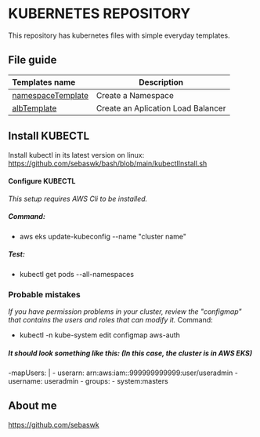 # KUBERNETES REPOSITORY
This repository has kubernetes files with simple everyday templates.


## File guide
| Templates name | Description |
|:------|-------------|
| [namespaceTemplate](namespace.yml) | Create a Namespace |
| [albTemplate](alb.yml) | Create an Aplication Load Balancer |


## Install KUBECTL
Install kubectl in its latest version on linux:
https://github.com/sebaswk/bash/blob/main/kubectlInstall.sh

#### Configure KUBECTL
*This setup requires AWS Cli to be installed.*
##### Command:
- aws eks update-kubeconfig --name "cluster name"

##### Test:
- kubectl get pods --all-namespaces


### Probable mistakes
*If you have permission problems in your cluster, review the "configmap" that contains the users and roles that can modify it.*
Command:
- kubectl -n kube-system edit configmap aws-auth

##### It should look something like this: (In this case, the cluster is in AWS EKS)
-mapUsers: |
    - userarn: arn:aws:iam::999999999999:user/useradmin
        - username: useradmin
        - groups:
            - system:masters


## About me
https://github.com/sebaswk